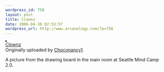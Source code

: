 ```yaml
--- 
wordpress_id: 758
layout: post
title: Clownz
date: 2006-04-30 02:53:57
wordpress_url: http://www.arcanology.com/?p=758
---
```

<a href="http://www.flickr.com/photos/choconancy/137294102/" title="photo sharing"><img src="http://static.flickr.com/54/137294102_42ebf597f2_m.jpg" alt="" style="border: solid 2px #000000;" /></a> <br /> <a href="http://www.flickr.com/photos/choconancy/137294102/">Clownz</a> <br /> Originally uploaded by <a href="http://www.flickr.com/people/choconancy/">Choconancy1</a>. <p>
                                                                                                                                                                                                                                                                                                                                                                                                                                                                                                                                                                                                                                                                                                                                                                                              A picture from the drawing board in the main room at Seattle Mind Camp 2.0.<br clear="all" />
                                                                                                                                                                                                                                                                                                                                                                                                                                                                                                                                                                                                                                                                                                                                                                                            </p>